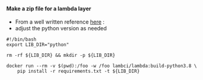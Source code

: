 

#### Make a zip file for a lambda layer
* From a well written reference [here](https://medium.com/swlh/how-to-create-and-use-layer-for-python-aws-lambda-function-80bc6eefa331) : 
* adjust the python version as needed
```
#!/bin/bash
export LIB_DIR="python"

rm -rf ${LIB_DIR} && mkdir -p ${LIB_DIR}

docker run --rm -v $(pwd):/foo -w /foo lambci/lambda:build-python3.8 \
    pip install -r requirements.txt -t ${LIB_DIR}

```
